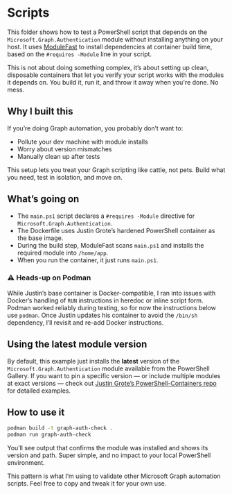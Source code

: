 # Scripts

This folder shows how to test a PowerShell script that depends on the `Microsoft.Graph.Authentication` module without installing anything on your host. It uses [ModuleFast](https://github.com/JustinGrote/ModuleFast) to install dependencies at container build time, based on the `#requires -Module` line in your script.

This is not about doing something complex, it’s about setting up clean, disposable containers that let you verify your script works with the modules it depends on. You build it, run it, and throw it away when you're done. No mess.

## Why I built this
If you’re doing Graph automation, you probably don’t want to:
- Pollute your dev machine with module installs
- Worry about version mismatches
- Manually clean up after tests

This setup lets you treat your Graph scripting like cattle, not pets. Build what you need, test in isolation, and move on.

## What’s going on
- The `main.ps1` script declares a `#requires -Module` directive for `Microsoft.Graph.Authentication`.
- The Dockerfile uses Justin Grote’s hardened PowerShell container as the base image.
- During the build step, ModuleFast scans `main.ps1` and installs the required module into `/home/app`.
- When you run the container, it just runs `main.ps1`.

### ⚠️ Heads-up on Podman
While Justin’s base container is Docker-compatible, I ran into issues with Docker’s handling of `RUN` instructions in heredoc or inline script form. Podman worked reliably during testing, so for now the instructions below use `podman`. Once Justin updates his container to avoid the `/bin/sh` dependency, I’ll revisit and re-add Docker instructions.

## Using the latest module version

By default, this example just installs the **latest** version of the `Microsoft.Graph.Authentication` module available from the PowerShell Gallery. If you want to pin a specific version — or include multiple modules at exact versions — check out [Justin Grote’s PowerShell-Containers repo](https://github.com/JustinGrote/PowerShell-Containers) for detailed examples.

## How to use it
```bash
podman build -t graph-auth-check .
podman run graph-auth-check
```

You’ll see output that confirms the module was installed and shows its version and path. Super simple, and no impact to your local PowerShell environment.

This pattern is what I’m using to validate other Microsoft Graph automation scripts. Feel free to copy and tweak it for your own use.
